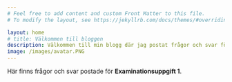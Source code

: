 ```yaml
---
# Feel free to add content and custom Front Matter to this file.
# To modify the layout, see https://jekyllrb.com/docs/themes/#overriding-theme-defaults

layout: home
# title: Välkommen till bloggen
description: Välkommen till min blogg där jag postat frågor och svar för Examinationsuppgift 1.
image: /images/avatar.PNG
---
```

<div class="landingPage">
    <p>Här finns frågor och svar postade för <strong>Examinationsuppgift 1</strong>.</p>
</div>